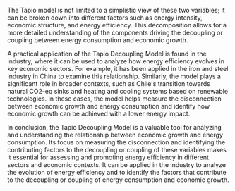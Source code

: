 The Tapio model is not limited to a simplistic view of these two variables; it can be broken down into different factors such as energy intensity, economic structure, and energy efficiency. This decomposition allows for a more detailed understanding of the components driving the decoupling or coupling between energy consumption and economic growth.

A practical application of the Tapio Decoupling Model is found in the industry, where it can be used to analyze how energy efficiency evolves in key economic sectors. For example, it has been applied in the iron and steel industry in China to examine this relationship. Similarly, the model plays a significant role in broader contexts, such as Chile's transition towards natural CO2-eq sinks and heating and cooling systems based on renewable technologies. In these cases, the model helps measure the disconnection between economic growth and energy consumption and identify how economic growth can be achieved with a lower energy impact.

In conclusion, the Tapio Decoupling Model is a valuable tool for analyzing and understanding the relationship between economic growth and energy consumption. Its focus on measuring the disconnection and identifying the contributing factors to the decoupling or coupling of these variables makes it essential for assessing and promoting energy efficiency in different sectors and economic contexts. It can be applied in the industry to analyze the evolution of energy efficiency and to identify the factors that contribute to the decoupling or coupling of energy consumption and economic growth.